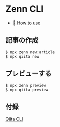 # Zenn CLI

* [📘 How to use](https://zenn.dev/zenn/articles/zenn-cli-guide)

## 記事の作成

```
$ npx zenn new:article
$ npx qiita new
```

## プレビューする

```
$ npx zenn preview
$ npx qiita preview
```

## 付録

[Qiita CLI](https://github.com/increments/qiita-cli)